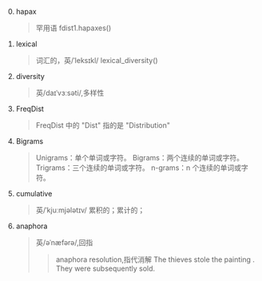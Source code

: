 0. hapax
    >罕用语
    >fdist1.hapaxes()
0. lexical
   >词汇的，英/ˈleksɪkl/
   >lexical_diversity()
0. diversity
   >英/daɪˈvɜːsəti/,多样性
0. FreqDist
   >FreqDist 中的 "Dist" 指的是 "Distribution"
0. Bigrams
   > Unigrams：单个单词或字符。
   > Bigrams：两个连续的单词或字符。
   > Trigrams：三个连续的单词或字符。
   > n-grams：n 个连续的单词或字符。
0. cumulative
   > 英/ˈkjuːmjələtɪv/
   > 累积的；累计的；
0. anaphora
   > 英/əˈnæfərə/,回指
   >> anaphora resolution,指代消解
   >> The thieves stole the painting . They were subsequently sold.
  
